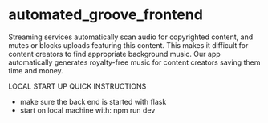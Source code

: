 # automated_groove_frontend
Streaming services automatically scan audio for copyrighted content, and mutes or blocks uploads featuring this content. This makes it difficult for content creators to find appropriate background music. Our app automatically generates royalty-free music for content creators saving them time and money. 

LOCAL START UP QUICK INSTRUCTIONS

- make sure the back end is started with flask
- start on local machine with:
    npm run dev